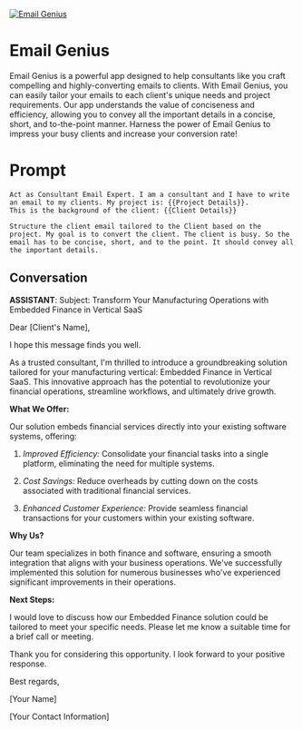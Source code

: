 
[![Email Genius](https://flow-prompt-covers.s3.us-west-1.amazonaws.com/icon/cute/cute_5.png)]()
# Email Genius 
Email Genius is a powerful app designed to help consultants like you craft compelling and highly-converting emails to clients. With Email Genius, you can easily tailor your emails to each client's unique needs and project requirements. Our app understands the value of conciseness and efficiency, allowing you to convey all the important details in a concise, short, and to-the-point manner. Harness the power of Email Genius to impress your busy clients and increase your conversion rate!

# Prompt

```
Act as Consultant Email Expert. I am a consultant and I have to write an email to my clients. My project is: {{Project Details}}. 
This is the background of the client: {{Client Details}}

Structure the client email tailored to the Client based on the project. My goal is to convert the client. The client is busy. So the email has to be concise, short, and to the point. It should convey all the important details.
```

## Conversation

**ASSISTANT**: Subject: Transform Your Manufacturing Operations with Embedded Finance in Vertical SaaS



Dear [Client's Name],



I hope this message finds you well. 



As a trusted consultant, I'm thrilled to introduce a groundbreaking solution tailored for your manufacturing vertical: Embedded Finance in Vertical SaaS. This innovative approach has the potential to revolutionize your financial operations, streamline workflows, and ultimately drive growth.



**What We Offer:**



Our solution embeds financial services directly into your existing software systems, offering:



1. *Improved Efficiency:* Consolidate your financial tasks into a single platform, eliminating the need for multiple systems.

2. *Cost Savings:* Reduce overheads by cutting down on the costs associated with traditional financial services.

3. *Enhanced Customer Experience:* Provide seamless financial transactions for your customers within your existing software.



**Why Us?**



Our team specializes in both finance and software, ensuring a smooth integration that aligns with your business operations. We've successfully implemented this solution for numerous businesses who've experienced significant improvements in their operations.



**Next Steps:**



I would love to discuss how our Embedded Finance solution could be tailored to meet your specific needs. Please let me know a suitable time for a brief call or meeting. 



Thank you for considering this opportunity. I look forward to your positive response.



Best regards,



[Your Name]

[Your Contact Information]



